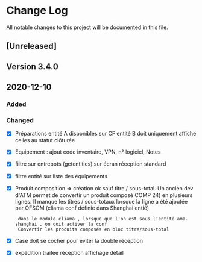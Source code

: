 # Change Log
All notable changes to this project will be documented in this file.

## [Unreleased]

## Version 3.4.0

 ## 2020-12-10

### Added



### Changed

- [x] Préparations entité A disponibles sur CF entité B doit uniquement affiche celles au statut clôturée

 - [x] Équipement : ajout code inventaire, VPN, n° logiciel, Notes

 - [x] filtre sur entrepots (getentities) sur écran réception standard

 - [x] filtre entité sur liste des équipements

 - [x] Produit composition => création ok sauf titre / sous-total. Un ancien dev d'ATM permet de convertir un produit composé COMP 24) en plusieurs lignes. Il manque les titres / sous-totaux lorsque la ligne a été ajoutée par OFSOM (cliama conf définie dans Shanghai entié)

        dans le module cliama , lorsque que l'on est sous l'entité ama-shanghai , on doit activer la conf  
        Convertir les produits composés en bloc titre/sous-total 

 - [x] Case doit se cocher pour éviter la double réception
        
        
    
 - [x] expédition traitée réception affichage détail


